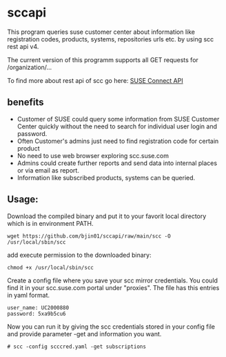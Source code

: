 # sccapi

This program queries suse customer center about information like registration codes, products, systems, repositories urls etc. by using scc rest api v4.

The current version of this programm supports all GET requests for /organization/... 

To find more about rest api of scc go here: [SUSE Connect API](https://scc.suse.com/connect/v4/documentation "SUSE Customer Center rest api")

## benefits

* Customer of SUSE could query some information from SUSE Customer Center quickly without the need to search for individual user login and password.
* Often Customer's admins just need to find registration code for certain product
* No need to use web browser exploring scc.suse.com
* Admins could create further reports and send data into internal places or via email as report.
* Information like subscribed products, systems can be queried.

## Usage:

Download the compiled binary and put it to your favorit local directory which is in environment PATH.

```
wget https://github.com/bjin01/sccapi/raw/main/scc -O /usr/local/sbin/scc
```
add execute permission to the downloaded binary:
```
chmod +x /usr/local/sbin/scc
```

Create a config file where you save your scc mirror credentials. You could find it in your scc.suse.com portal under "proxies".
The file has this entries in yaml format.
```
user_name: UC2000880 
password: 5xa9b5cu6
```

Now you can run it by giving the scc credentials stored in your config file and provide parameter -get and information you want.

```
# scc -config scccred.yaml -get subscriptions
```
